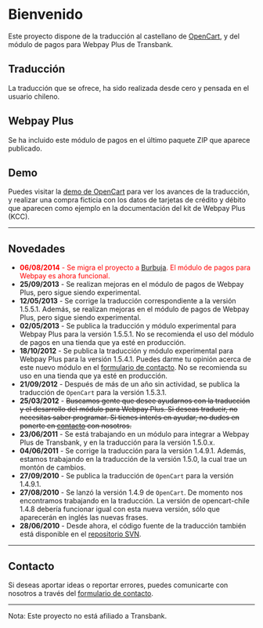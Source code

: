 # Bienvenido #

Este proyecto dispone de la traducción al castellano de [OpenCart](http://www.opencart.com), y del módulo de pagos para Webpay Plus de Transbank.

## Traducción ##
La traducción que se ofrece, ha sido realizada desde cero y pensada en el usuario chileno.

## Webpay Plus ##
Se ha incluido este módulo de pagos en el último paquete ZIP que aparece publicado.

## Demo ##
Puedes visitar la [demo de OpenCart](http://demo.burbuja.cl/opencart/) para ver los avances de la traducción, y realizar una compra ficticia con los datos de tarjetas de crédito y débito que aparecen como ejemplo en la documentación del kit de Webpay Plus (KCC).

---

## Novedades ##
  * <font color='#f00'><b>06/08/2014</b> - Se migra el proyecto a <a href='http://burbuja.cl/'>Burbuja</a>. El módulo de pagos para Webpay es ahora funcional.</font>
  * **25/09/2013** - Se realizan mejoras en el módulo de pagos de Webpay Plus, pero sigue siendo experimental.
  * **12/05/2013** - Se corrige la traducción correspondiente a la versión 1.5.5.1. Además, se realizan mejoras en el módulo de pagos de Webpay Plus, pero sigue siendo experimental.
  * **02/05/2013** - Se publica la traducción y módulo experimental para Webpay Plus para la versión 1.5.5.1. No se recomienda el uso del módulo de pagos en una tienda que ya esté en producción.
  * **18/10/2012** - Se publica la traducción y módulo experimental para Webpay Plus para la versión 1.5.4.1. Puedes darme tu opinión acerca de este nuevo módulo en el [formulario de contacto](http://burbuja.cl/contacto/). No se recomienda su uso en una tienda que ya esté en producción.
  * **21/09/2012** - Después de más de un año sin actividad, se publica la traducción de `OpenCart` para la versión 1.5.3.1.
  * **25/03/2012** - ~~Buscamos gente que desee ayudarnos con la traducción y el desarrollo del módulo para Webpay Plus. Si deseas traducir, no necesitas saber programar. Si tienes interés en ayudar, no dudes en ponerte en [contacto](http://burbuja.cl/contacto/) con nosotros.~~
  * **23/06/2011** - Se está trabajando en un módulo para integrar a Webpay Plus de Transbank, y en la traducción para la versión 1.5.0.x.
  * **04/06/2011** - Se corrige la traducción para la versión 1.4.9.1. Además, estamos trabajando en la traducción de la versión 1.5.0, la cual trae un montón de cambios.
  * **27/09/2010** - Se publica la traducción de `OpenCart` para la versión 1.4.9.1.
  * **27/08/2010** - Se lanzó la versión 1.4.9 de `OpenCart`. De momento nos encontramos trabajando en la traducción. La versión de opencart-chile 1.4.8 debería funcionar igual con esta nueva versión, sólo que aparecerán en inglés las nuevas frases.
  * **28/06/2010** - Desde ahora, el código fuente de la traducción también está disponible en el [repositorio SVN](http://code.google.com/p/opencart-chile/source/checkout).

---

## Contacto ##
Si deseas aportar ideas o reportar errores, puedes comunicarte con nosotros a través del [formulario de contacto](http://burbuja.cl/contacto/).


---

Nota: Este proyecto no está afiliado a Transbank.